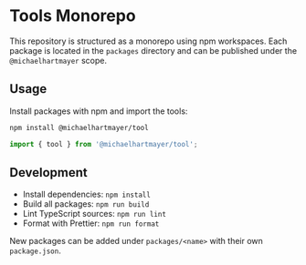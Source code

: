 # Tools Monorepo

This repository is structured as a monorepo using npm workspaces. Each package is located in the `packages` directory and can be published under the `@michaelhartmayer` scope.

## Usage

Install packages with npm and import the tools:

```bash
npm install @michaelhartmayer/tool
```

```ts
import { tool } from '@michaelhartmayer/tool';
```

## Development

- Install dependencies: `npm install`
- Build all packages: `npm run build`
- Lint TypeScript sources: `npm run lint`
- Format with Prettier: `npm run format`

New packages can be added under `packages/<name>` with their own `package.json`.
